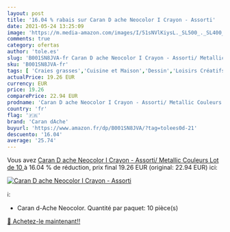```yaml
---
layout: post
title: '16.04 % rabais sur Caran D ache Neocolor I Crayon - Assorti'
date: 2021-05-24 13:25:09
image: 'https://m.media-amazon.com/images/I/51sNVlKiysL._SL500_._SL400_.jpg'
comments: true
category: ofertas
author: 'tole.es'
slug: 'B001SN8JVA-fr Caran D ache Neocolor I Crayon - Assorti/ Metallic...'
sku: 'B001SN8JVA-fr'
tags: [ 'Craies grasses','Cuisine et Maison','Dessin','Loisirs Créatifs','Outils à dessin','caran dache', ]
actualPrice: 19.26 EUR
currency: EUR
price: 19.26
comparePrice: 22.94 EUR
prodname: 'Caran D ache Neocolor I Crayon - Assorti/ Metallic Couleurs  Lot de 10 '
country: 'fr'
flag: '🇫🇷'
brand: 'Caran dAche'
buyurl: 'https://www.amazon.fr/dp/B001SN8JVA/?tag=tolees0d-21'
descuento: '16.04'
average: '25.74'
---
```


Vous avez [Caran D ache Neocolor I Crayon - Assorti/ Metallic Couleurs  Lot de 10 ](https://www.amazon.fr/dp/B001SN8JVA/?tag=tolees0d-21)  à  16.04 % de réduction, prix final  19.26 EUR (original: 22.94 EUR) ici:

[![Caran D ache Neocolor I Crayon - Assorti](https://m.media-amazon.com/images/I/51sNVlKiysL._SL500_._SL400_.jpg)](https://www.amazon.fr/dp/B001SN8JVA/?tag=tolees0d-21)

ℹ️:

- Caran d-Ache Neocolor. Quantité par paquet: 10 pièce(s)

[🛒 Achetez-le maintenant!!](https://www.amazon.fr/dp/B001SN8JVA/?tag=tolees0d-21)
